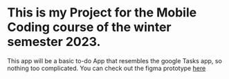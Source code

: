 # This is my Project for the Mobile Coding course of the winter semester 2023.

This app will be a basic to-do App that resembles the google Tasks app, so nothing too complicated. You can check out the figma prototype [here](https://www.figma.com/proto/2a3HVMJZMO3hoVEfg4YENk/Material-3-Design-Kit-(Community)?page-id=54696%3A25111&type=design&node-id=54703-26426&viewport=1127%2C-578%2C0.87&t=TvRL3cgrGUS5YFp1-1&scaling=scale-down&starting-point-node-id=54703%3A26426&show-proto-sidebar=1&mode=design)